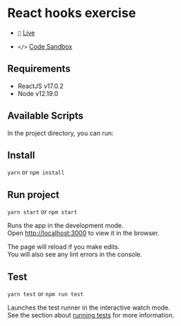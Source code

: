 # React hooks exercise

* `🔴` [Live](https://react-hooks-101.netlify.app)

* `</>` [Code Sandbox](https://codesandbox.io/s/react-hooks-101-xdele?file=/src/App.js)

## Requirements

* ReactJS v17.0.2
* Node v12.19.0

## Available Scripts

In the project directory, you can run:

## Install

`yarn` or `npm install`

## Run project

`yarn start` or `npm start`

Runs the app in the development mode.\
Open [http://localhost:3000](http://localhost:3000) to view it in the browser.

The page will reload if you make edits.\
You will also see any lint errors in the console.

## Test

`yarn test` or `npm run test`

Launches the test runner in the interactive watch mode.\
See the section about [running tests](https://facebook.github.io/create-react-app/docs/running-tests) for more information.
